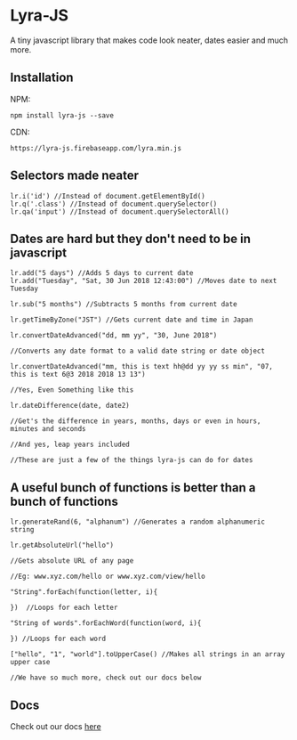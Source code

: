 # Lyra-JS
A tiny javascript library that makes code look neater, dates easier and much more.

## Installation 

NPM:

    npm install lyra-js --save

CDN: 

    https://lyra-js.firebaseapp.com/lyra.min.js


## Selectors made neater 

    lr.i('id') //Instead of document.getElementById()
    lr.q('.class') //Instead of document.querySelector()
    lr.qa('input') //Instead of document.querySelectorAll()

## Dates are hard but they don't need to be in javascript

    lr.add("5 days") //Adds 5 days to current date
    lr.add("Tuesday", "Sat, 30 Jun 2018 12:43:00") //Moves date to next Tuesday

    lr.sub("5 months") //Subtracts 5 months from current date

    lr.getTimeByZone("JST") //Gets current date and time in Japan

    lr.convertDateAdvanced("dd, mm yy", "30, June 2018")

    //Converts any date format to a valid date string or date object 

    lr.convertDateAdvanced("mm, this is text hh@dd yy yy ss min", "07, this is text 6@3 2018 2018 13 13")

    //Yes, Even Something like this

    lr.dateDifference(date, date2) 
    
    //Get's the difference in years, months, days or even in hours, minutes and seconds

    //And yes, leap years included
    
    //These are just a few of the things lyra-js can do for dates

## A useful bunch of functions is better than a bunch of functions

    lr.generateRand(6, "alphanum") //Generates a random alphanumeric string

    lr.getAbsoluteUrl("hello") 
    
    //Gets absolute URL of any page 

    //Eg: www.xyz.com/hello or www.xyz.com/view/hello 

    "String".forEach(function(letter, i){

    })  //Loops for each letter

    "String of words".forEachWord(function(word, i){

    }) //Loops for each word

    ["hello", "1", "world"].toUpperCase() //Makes all strings in an array upper case

    //We have so much more, check out our docs below

## Docs

Check out our docs [here](https://lyra.js.org/docs)





